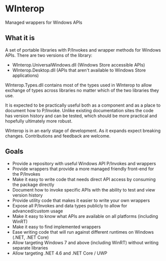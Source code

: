 # WInterop

Managed wrappers for Windows APIs

## What it is

A set of portable libraries with P/Invokes and wrapper methods for Windows APIs. There are two versions of the library:

 - WInterop.UniversalWindows.dll (Windows Store accessible APIs)
 - WInterop.Desktop.dll (APIs that aren't available to Windows Store applications)

WInterop.Types.dll contains most of the types used in WInterop to allow exchange of types across libraries no matter which of the two libraries they use.

It is expected to be practically useful both as a component and as a place to document how to P/Invoke. Unlike existing documentation sites the code has
version history and can be tested, which should be more practical and hopefully ultimately more robust.

WInterop is in an early stage of development. As it expands expect breaking changes. Contributions and feedback are welcome.

## Goals

- Provide a repository with useful Windows API P/Invokes and wrappers
- Provide wrappers that provide a more managed friendly front-end for the P/Invokes
- Make it easy to write code that needs direct API access by consuming the package directly
- Document how to invoke specific APIs with the ability to test and view version history
- Provide utility code that makes it easier to write your own wrappers
- Expose all P/Invokes and data types publicly to allow for advanced/custom usage
- Make it easy to know what APIs are available on all platforms (including WinRT)
- Make it easy to find implemented wrappers
- Ease writing code that will run against different runtimes on Windows (.NET, .NET Core)
- Allow targeting Windows 7 and above (including WinRT) without writing separate libraries
- Allow targeting .NET 4.6 and .NET Core / UWP


